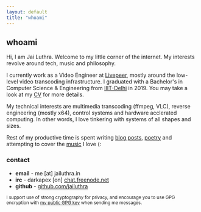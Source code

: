 ```yaml
---
layout: default
title: "whoami"
---
```


## whoami

Hi, I am Jai Luthra. Welcome to my little corner of the internet. My interests revolve around tech, music and philosophy.

I currently work as a Video Engineer at [Livepeer](https://livepeer.org), mostly around the low-level video transcoding infrastructure.
I graduated with a Bachelor's in Computer Science & Engineering from [IIIT-Delhi](http://iiitd.ac.in) in 2019.
You may take a look at my <a href="/files/cv.pdf">CV</a> for more details.

My technical interests are multimedia transcoding (ffmpeg, VLC), reverse engineering (mostly x64), control systems and hardware acclerated computing.
In other words, I love tinkering with systems of all shapes and sizes.

Rest of my productive time is spent writing [blog posts](/blog), [poetry](/poetry) and attempting to cover the [music](/music) I love (:

### contact
<div id="contact"> </div>

* **email** - me \[at\] jailuthra.in
* **irc** - darkapex \[on\] [chat.freenode.net](https://freenode.net/)
* **github** - [github.com/jailuthra](https://github.com/jailuthra)

<small>I support use of strong cryptography for privacy, and encourage you to use GPG encryption with <a href="/files/public-key.asc">my public GPG key</a> when sending me messages.</small>


